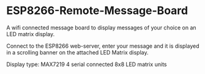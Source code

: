 # ESP8266-Remote-Message-Board
A wifi connected message board to display messages of your choice on an LED matrix display.

Connect to the ESP8266 web-server, enter your message and it is displayed in a scrolling banner on the attached LED Matrix display.

Display type: MAX7219 4 serial connected 8x8 LED matrix units
